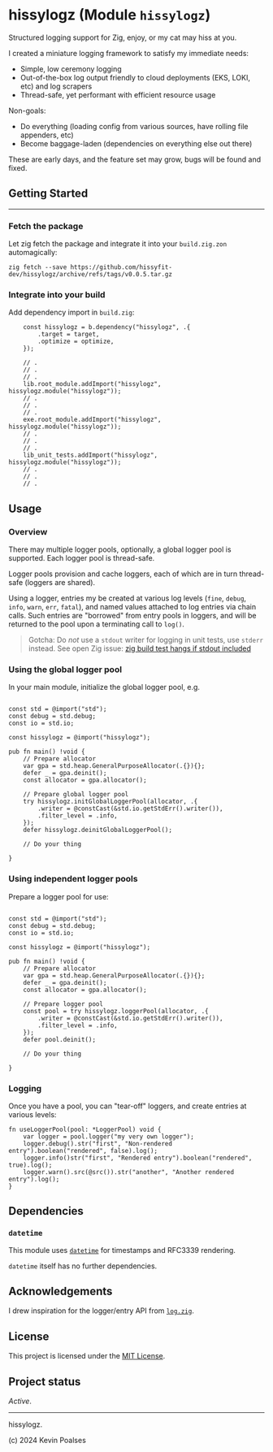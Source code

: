 # hissylogz (Module `hissylogz`)

Structured logging support for Zig, enjoy, or my cat may hiss at you.

I created a miniature logging framework to satisfy my immediate needs:
- Simple, low ceremony logging
- Out-of-the-box log output friendly to cloud deployments (EKS, LOKI, etc) and log scrapers
- Thread-safe, yet performant with efficient resource usage

Non-goals:
- Do everything (loading config from various sources, have rolling file appenders, etc)
- Become baggage-laden (dependencies on everything else out there)

These are early days, and the feature set may grow, bugs will be found and fixed.

## Getting Started
---

### Fetch the package

Let zig fetch the package and integrate it into your `build.zig.zon` automagically:

```shell
zig fetch --save https://github.com/hissyfit-dev/hissylogz/archive/refs/tags/v0.0.5.tar.gz
```

### Integrate into your build

Add dependency import in `build.zig`:

```zig
    const hissylogz = b.dependency("hissylogz", .{
        .target = target,
        .optimize = optimize,
    });

    // .
    // .
    // .
    lib.root_module.addImport("hissylogz", hissylogz.module("hissylogz"));
    // .
    // .
    // .
    exe.root_module.addImport("hissylogz", hissylogz.module("hissylogz"));
    // .
    // .
    // .
    lib_unit_tests.addImport("hissylogz", hissylogz.module("hissylogz"));
    // .
    // .
    // .

```


## Usage

### Overview

There may multiple logger pools, optionally, a global logger pool is supported.
Each logger pool is thread-safe.

Logger pools provision and cache loggers, each of which are in turn thread-safe (loggers are shared).

Using a logger, entries my be created at various log levels (`fine`, `debug`, `info`, `warn`, `err`, `fatal`), and named values attached to log entries via chain calls.
Such entries are "borrowed" from entry pools in loggers, and will be returned to the pool upon a terminating call to `log()`.

> Gotcha: Do *not* use a `stdout` writer for logging in unit tests, use `stderr` instead.
> See open Zig issue: [zig build test hangs if stdout included](https://github.com/ziglang/zig/issues/18111)

### Using the global logger pool

In your main module, initialize the global logger pool, e.g.

```zig

const std = @import("std");
const debug = std.debug;
const io = std.io;

const hissylogz = @import("hissylogz");

pub fn main() !void {
    // Prepare allocator
    var gpa = std.heap.GeneralPurposeAllocator(.{}){};
    defer _ = gpa.deinit();
    const allocator = gpa.allocator();

    // Prepare global logger pool
    try hissylogz.initGlobalLoggerPool(allocator, .{
        .writer = @constCast(&std.io.getStdErr().writer()),
        .filter_level = .info,
    });
    defer hissylogz.deinitGlobalLoggerPool();

    // Do your thing

}
```

### Using independent logger pools

Prepare a logger pool for use:

```zig

const std = @import("std");
const debug = std.debug;
const io = std.io;

const hissylogz = @import("hissylogz");

pub fn main() !void {
    // Prepare allocator
    var gpa = std.heap.GeneralPurposeAllocator(.{}){};
    defer _ = gpa.deinit();
    const allocator = gpa.allocator();

    // Prepare logger pool
    const pool = try hissylogz.loggerPool(allocator, .{
        .writer = @constCast(&std.io.getStdErr().writer()),
        .filter_level = .info,
    });
    defer pool.deinit();

    // Do your thing

}
```

### Logging

Once you have a pool, you can "tear-off" loggers, and create entries at various levels:

```zig
fn useLoggerPool(pool: *LoggerPool) void {
    var logger = pool.logger("my very own logger");
    logger.debug().str("first", "Non-rendered entry").boolean("rendered", false).log();
    logger.info()str("first", "Rendered entry").boolean("rendered", true).log();
    logger.warn().src(@src()).str("another", "Another rendered entry").log();
}

```

## Dependencies

### `datetime`

This module uses [`datetime`](https://github.com/clickingbuttons/datetime) for timestamps and RFC3339 rendering.

`datetime` itself has no further dependencies.

## Acknowledgements

I drew inspiration for the logger/entry API from [`log.zig`](https://github.com/karlseguin/log.zig).

## License

This project is licensed under the [MIT License](./LICENSE.md).

## Project status

*Active*.

---
hissylogz.

(c) 2024 Kevin Poalses
